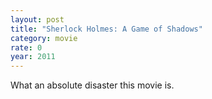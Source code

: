 ```yaml
---
layout: post
title: "Sherlock Holmes: A Game of Shadows"
category: movie
rate: 0
year: 2011
---
```


What an absolute disaster this movie is.
